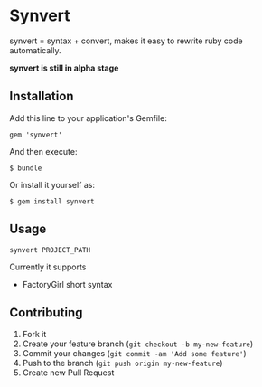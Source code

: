 # Synvert

synvert = syntax + convert, makes it easy to rewrite ruby code
automatically.

**synvert is still in alpha stage**

## Installation

Add this line to your application's Gemfile:

    gem 'synvert'

And then execute:

    $ bundle

Or install it yourself as:

    $ gem install synvert

## Usage

    synvert PROJECT_PATH

Currently it supports

* FactoryGirl short syntax

## Contributing

1. Fork it
2. Create your feature branch (`git checkout -b my-new-feature`)
3. Commit your changes (`git commit -am 'Add some feature'`)
4. Push to the branch (`git push origin my-new-feature`)
5. Create new Pull Request
